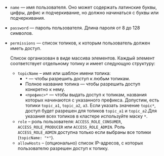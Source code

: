 
* `name` — имя пользователя. Оно может содержать латинские буквы, цифры, дефис и подчеркивание, но должно начинаться с буквы или подчеркивания.
* `password` — пароль пользователя. Длина пароля от 8 до 128 символов.
* `permissions` — список топиков, к которым пользователь должен иметь доступ.

  Список организован в виде массива элементов. Каждый элемент соответствует отдельному топику и имеет следующую структуру:

  * `topicName` – имя или шаблон имени топика:
    * `*` — чтобы разрешить доступ к любым топикам.
    * Полное название топика — чтобы разрешить доступ конкретно к нему.
    * `<префикс>*` — чтобы выдать доступ к топикам, названия которых начинаются с указанного префикса. Допустим, есть топики `topic_a1`, `topic_a2`, `a3`. Если указать значение `topic*`, доступ будет разрешен для топиков `topic_a1` и `topic_a2`.Для указания всех топиков в кластере используйте маску `*`.
  * `role` – роль пользователя: `ACCESS_ROLE_CONSUMER`, `ACCESS_ROLE_PRODUCER` или `ACCESS_ROLE_ADMIN`. Роль `ACCESS_ROLE_ADMIN` доступна только если выбраны все топики (`topicName: "*"`).
  * `allowHosts` – (опционально) список IP-адресов, с которых пользователю разрешен доступ к топику.